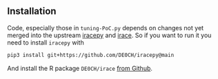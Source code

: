 ## Installation
Code, especially those in `tuning-PoC.py` depends on changes not yet merged into the upstream [iracepy](https://github.com/auto-optimization/iracepy) and [irace](https://github.com/MLopez-Ibanez/irace). So if you want to run it you need to install `iracepy` with 

```bash
pip3 install git+https://github.com/DE0CH/iracepy@main
```

And install the R package `DE0CH/irace` [from Github](https://cran.r-project.org/web/packages/githubinstall/vignettes/githubinstall.html). 
